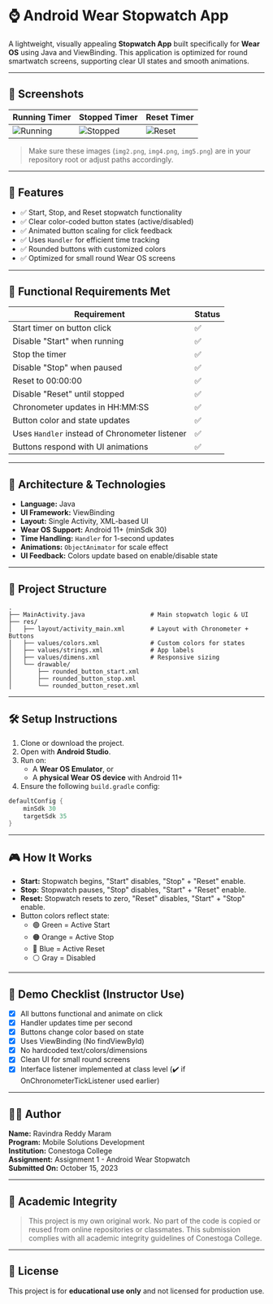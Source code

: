 # ⌚ Android Wear Stopwatch App

A lightweight, visually appealing **Stopwatch App** built specifically for **Wear OS** using Java and ViewBinding. This application is optimized for round smartwatch screens, supporting clear UI states and smooth animations.

---

## 📸 Screenshots

| Running Timer | Stopped Timer | Reset Timer |
|---------------|---------------|-------------|
| ![Running](img2.png) | ![Stopped](img4.png) | ![Reset](img5.png) |

> Make sure these images (`img2.png`, `img4.png`, `img5.png`) are in your repository root or adjust paths accordingly.

---

## 🚀 Features

- ✅ Start, Stop, and Reset stopwatch functionality
- ✅ Clear color-coded button states (active/disabled)
- ✅ Animated button scaling for click feedback
- ✅ Uses `Handler` for efficient time tracking
- ✅ Rounded buttons with customized colors
- ✅ Optimized for small round Wear OS screens

---

## 🎯 Functional Requirements Met

| Requirement | Status |
|------------|--------|
| Start timer on button click | ✅ |
| Disable "Start" when running | ✅ |
| Stop the timer | ✅ |
| Disable "Stop" when paused | ✅ |
| Reset to 00:00:00 | ✅ |
| Disable "Reset" until stopped | ✅ |
| Chronometer updates in HH:MM:SS | ✅ |
| Button color and state updates | ✅ |
| Uses `Handler` instead of Chronometer listener | ✅ |
| Buttons respond with UI animations | ✅ |

---

## 🧠 Architecture & Technologies

- **Language:** Java
- **UI Framework:** ViewBinding
- **Layout:** Single Activity, XML-based UI
- **Wear OS Support:** Android 11+ (minSdk 30)
- **Time Handling:** `Handler` for 1-second updates
- **Animations:** `ObjectAnimator` for scale effect
- **UI Feedback:** Colors update based on enable/disable state

---

## 📂 Project Structure

```
.
├── MainActivity.java                  # Main stopwatch logic & UI
├── res/
│   ├── layout/activity_main.xml       # Layout with Chronometer + Buttons
│   ├── values/colors.xml              # Custom colors for states
│   ├── values/strings.xml             # App labels
│   ├── values/dimens.xml              # Responsive sizing
│   └── drawable/
│       ├── rounded_button_start.xml
│       ├── rounded_button_stop.xml
│       └── rounded_button_reset.xml
```

---

## 🛠️ Setup Instructions

1. Clone or download the project.
2. Open with **Android Studio**.
3. Run on:
    - A **Wear OS Emulator**, or
    - A **physical Wear OS device** with Android 11+
4. Ensure the following `build.gradle` config:
```groovy
defaultConfig {
    minSdk 30
    targetSdk 35
}
```

---

## 🎮 How It Works

- **Start:** Stopwatch begins, "Start" disables, "Stop" + "Reset" enable.
- **Stop:** Stopwatch pauses, "Stop" disables, "Start" + "Reset" enable.
- **Reset:** Stopwatch resets to zero, "Reset" disables, "Start" + "Stop" enable.
- Button colors reflect state:
    - 🟢 Green = Active Start
    - 🟠 Orange = Active Stop
    - 🔵 Blue = Active Reset
    - ⚪ Gray = Disabled

---

## 🧪 Demo Checklist (Instructor Use)

- [x] All buttons functional and animate on click
- [x] Handler updates time per second
- [x] Buttons change color based on state
- [x] Uses ViewBinding (No findViewById)
- [x] No hardcoded text/colors/dimensions
- [x] Clean UI for small round screens
- [x] Interface listener implemented at class level (✔️ if OnChronometerTickListener used earlier)

---

## 🙋‍♂️ Author

**Name:** Ravindra Reddy Maram  
**Program:** Mobile Solutions Development  
**Institution:** Conestoga College  
**Assignment:** Assignment 1 - Android Wear Stopwatch  
**Submitted On:** October 15, 2023

---

## 📘 Academic Integrity

> This project is my own original work. No part of the code is copied or reused from online repositories or classmates. This submission complies with all academic integrity guidelines of Conestoga College.

---

## 📄 License

This project is for **educational use only** and not licensed for production use.
